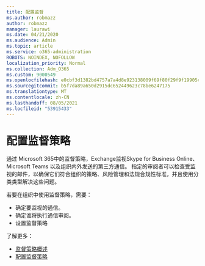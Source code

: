 ```yaml
---
title: 配置监督
ms.author: robmazz
author: robmazz
manager: laurawi
ms.date: 04/21/2020
ms.audience: Admin
ms.topic: article
ms.service: o365-administration
ROBOTS: NOINDEX, NOFOLLOW
localization_priority: Normal
ms.collection: Adm_O365
ms.custom: 9000549
ms.openlocfilehash: e0cbf3d1382bd4757a7a4d8e923138009f69f80f29f9f19905c88ea37ac1f0cd
ms.sourcegitcommit: b5f7da89a650d2915dc652449623c78be6247175
ms.translationtype: MT
ms.contentlocale: zh-CN
ms.lasthandoff: 08/05/2021
ms.locfileid: "53915433"
---
```

# <a name="configure-supervision-policies"></a>配置监督策略

通过 Microsoft 365中的监督策略，Exchange监视Skype for Business Online、Microsoft Teams 以及组织内外发送的第三方通信。 指定的审阅者可以检查受监视的邮件，以确保它们符合组织的策略、风险管理和法规合规性标准，并且使用分类类型解决这些问题。

若要在组织中使用监督策略，需要：

- 确定要监视的通信。
- 确定谁将执行通信审阅。
- 设置监督策略

了解更多：

- [监督策略概述](https://docs.microsoft.com/microsoft-365/compliance/supervision-policies)
- [配置监督策略](https://docs.microsoft.com/microsoft-365/compliance/configure-supervision-policies)
